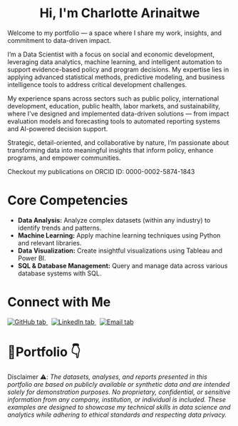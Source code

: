 <h1 align="center">Hi, I'm Charlotte Arinaitwe</h1>


Welcome to my portfolio — a space where I share my work, insights, and commitment to data-driven impact.

I’m a Data Scientist with a focus on social and economic development, leveraging data analytics, machine learning, and intelligent automation to support evidence-based policy and program decisions. My expertise lies in applying advanced statistical methods, predictive modeling, and business intelligence tools to address critical development challenges.

My experience spans across sectors such as public policy, international development, education, public health, labor markets, and sustainability, where I’ve designed and implemented data-driven solutions — from impact evaluation models and forecasting tools to automated reporting systems and AI-powered decision support.

Strategic, detail-oriented, and collaborative by nature, I’m passionate about transforming data into meaningful insights that inform policy, enhance programs, and empower communities.

Checkout my publications on ORCID ID: 0000-0002-5874-1843

<h1 align="left">Core Competencies</h2>

- **Data Analysis:** Analyze complex datasets (within any industry) to identify trends and patterns.
- **Machine Learning:** Apply machine learning techniques using Python and relevant libraries.
- **Data Visualization:** Create insightful visualizations using Tableau and Power BI.
- **SQL & Database Management:** Query and manage data across various database systems with SQL.

<h1 align="left">Connect with Me</h2>


<p align="left">
  <!-- GitHub -->
  <a href="https://github.com/aacharlotte" title="My GitHub">
    <img src="https://img.shields.io/badge/GitHub-181717?style=for-the-badge&logo=github&logoColor=white" alt="GitHub tab"/>
  </a>
  &nbsp;
  <!-- LinkedIn -->
  <a href="www.linkedin.com/in/charlotte-arinaitwe" title="Connect on LinkedIn">
    <img src="https://img.shields.io/badge/LinkedIn-0A66C2?style=for-the-badge&logo=linkedin&logoColor=white" alt="LinkedIn tab"/>
  </a>
  &nbsp;
  <!-- Email -->
  <a href="charlotte.arinaitwe@gmail.com" title="Email me">
    <img src="https://img.shields.io/badge/Email-D14836?style=for-the-badge&logo=gmail&logoColor=white" alt="Email tab"/>
  </a>
</p>



<h1 align="left">💼Portfolio 👇</h2>

Disclaimer ⚠️: *The datasets, analyses, and reports presented in this portfolio are based on publicly available or synthetic data and are intended solely for demonstration purposes. No proprietary, confidential, or sensitive information from any company, institution, or individual is included. These examples are designed to showcase my technical skills in data science and analytics while adhering to ethical standards and respecting data privacy.*

